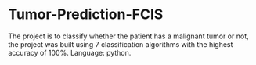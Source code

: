 # Tumor-Prediction-FCIS
The project is to classify whether the patient has a malignant tumor or not, the project was built using 7 classification algorithms with the highest accuracy of 100%. Language: python.
